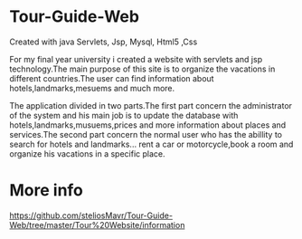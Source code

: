 # Tour-Guide-Web
Created with java Servlets, Jsp, Mysql, Html5 ,Css

For my final year university i created a website with servlets and jsp technology.The main purpose of this site is to organize the vacations
in different countries.The user can find information about hotels,landmarks,mesuems and much more.

The application divided in two parts.The first part concern the administrator of the system and his main job is to update the database with
hotels,landmarks,musuems,prices and more information about places and services.The second part concern the normal user who has the abillity
to search for hotels and landmarks... rent a car or motorcycle,book a room and organize his vacations in a specific place.

# More info

https://github.com/steliosMavr/Tour-Guide-Web/tree/master/Tour%20Website/information
